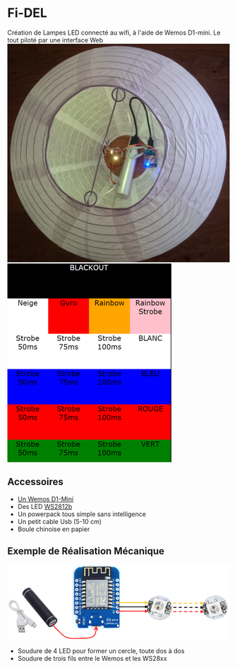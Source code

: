 # Fi-DEL
Création de Lampes LED connecté au wifi, à l'aide de Wemos D1-mini. Le tout piloté par une interface Web
![Fi-DEL](https://github.com/Miauto/Fi-DEL/blob/master/images/Fi-DEL.png?raw=true "Fi-DEL")
![Web](https://github.com/Miauto/Fi-DEL/blob/master/images/Web.png?raw=true "Web")

## Accessoires

* [Un Wemos D1-Mini](http://www.wemos.cc/Products/d1_mini.html "Un Wemos D1-Mini")
* Des LED [WS2812b](http://fr.aliexpress.com/item/10-1000pcs-4-Pin-WS2812B-WS2812-LED-Chip-Heatsink-5V-5050-RGB-WS2811-IC-Built-in/32634454437.html "WS2812b")
* Un powerpack tous simple sans intelligence
* Un petit cable Usb (5-10 cm)
* Boule chinoise en papier


## Exemple de Réalisation Mécanique

![Raccordement](https://github.com/Miauto/Fi-DEL/blob/master/images/Raccordement.png?raw=true "Raccordement")

* Soudure de 4 LED pour former un cercle, toute dos à dos
* Soudure de trois fils entre le Wemos et les WS28xx
